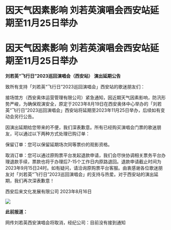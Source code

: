 # 因天气因素影响 刘若英演唱会西安站延期至11月25日举办

# 因天气因素影响 刘若英演唱会西安站延期至11月25日举办

**刘若英“飞行日”2023巡回演唱会（西安站） 演出延期公告**

致所有支持「刘若英“飞行日”2023巡回演唱会」西安站的歌迷朋友们：

接场馆方（西安奥体运营管理有限公司）紧急通知，因近期天气因素影响，防汛形势严峻，为确保观演安全，原定于2023年8月19日在西安奥体中心举办的「刘若英“飞行日”2023巡回演唱会」西安站将延期至2023年11月25日举办，后续如有变动会另行公告。

因演出延期给您带来的不便，我们深表歉意。所有已经购买演唱会门票的歌迷朋友，可以通过以下两种方式处理已购订单：

保留订单：您可以保留延期场次同等票价的观影资格。

取消订单：您可以通过原购票平台发起退款申请，我们会尽快协调相关票务平台办理退款手续，票款也将于办理后7-15个工作日内原路退回。退款申请截止时间为2023年9月15日24时。如有疑问，请洽询原购票平台客服。由衷感谢各位歌迷朋友对「刘若英“飞行日”2023巡回演唱会」的支持与热爱。对于西安站的演出延期，我们再次深表歉意！

西安后来文化发展有限公司 2023年8月16日

![](https://inews.gtimg.com/om_bt/OTu68NTN2eMamxgA8JgXSy1pKNYw3XsJNGVIZAE2WVj9oAA/1000)

**此前报道：**

网传刘若英西安演唱会将取消，经纪公司：目前没有接到通知

